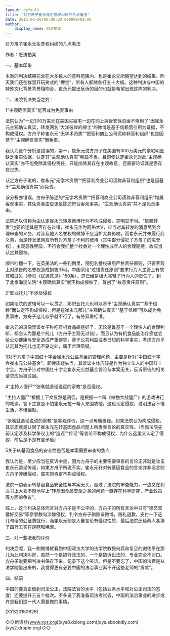 ```yaml
---
layout: default
title: '对方舟子崔永元名誉权纠纷的几点看法'
date: 2015-06-26T00:00:00.000000+08:00
author:
    display_name: 怒涛拍案
---
```


对方舟子崔永元名誉权纠纷的几点看法

作者：怒涛拍案

一、基本印象

本案的判决结果完全在大多数人的意料范围内，也是崔永元所期望达到的结果。昨天我们还在群里开玩笑式的“押宝”，所有人都赌各打五十大板。这种判决与中国的特殊文化背景背景相吻合，崔永元提出反诉的目的也就是希望出现这样的判决。

二、法院判决失当之处：

1“主观确信真实”能否成为免责事由

法院认为“一边300万美元在美国买豪宅一边在网上哭诉安保资金不够用了”因崔永元主观确认真实，转发网名“大洋彼岸的绅士”的微博是基于信赖而引用为证据，不构成侵权。方舟子称崔永元“无学术资质”“把营利商业公司谎称非营利组织”也是因基于“主观确信真实”而免责。

我认为这个分析是错误的，第一，崔永元说方舟子在美国有300万美元的豪宅明显缺乏事实依据，认定其“主观确认真实”明显不当。且即使认定崔永元对此“主观确认真实”亦不能免除其侵权责任，只能排除其存在主观故意，还需要论证其是否存在过失。

认定方舟子说的，崔永元“无学术资质”“把营利商业公司谎称非营利组织”也是因基于“主观确信真实”而免责。

该分析亦错误，方舟子陈述的“无学术资质”“把营利商业公司谎称非营利组织”均属客观事实，其免责事由应该是陈述符合客观事实。“主观确认真实”并不是免责事由。

法院还以信赖为由认定崔永元转发微博行为不构成侵权，这明显不当。“信赖转发”也要论述其是否存在过错，崔永元作为网络大V，应当对其转发的消息尽到合理审查的义务，对涉及他人名誉权的微博不应当扩大其影响，而崔永元并未履行此义务，而是转发该网友所有对方舟子不利的微博（其中部分侵犯了方舟子的名誉权），主观恶性明显，不符合我们整个社会对一个理性成年人的合理期待，故应当认定其侵权。

顺带吐槽一下，在英美法的一些判例里，侵犯名誉权采用严格责任原则，只要客观上对原告的名誉权造成损害即可。中国采用“过错责任原则”要求行为人主管上有故意和过失（参见《民通意见》150条），这已经是极大减轻了行为人的责任了。到了北京海淀法院“主观确信真实”就不构成侵权了，首创了“故意责任原则”。

2“职业托儿”不涉及侵权

如果法院的逻辑可以一以贯之，那职业托儿也可以基于“主观确认真实”“基于信赖”而认定不构成侵权，但是在崔永元那儿“主观确认真实”“基于信赖”可以成为免责事由，方舟子这儿似乎就不行了，有些双重标准。

崔永元的录像里该女子称吃有机食品癌症好了，无论是谁基于一个理性人的合理判断，都会认为那是个托儿（方舟子主观无过错）。而且认为有机食品能治疗癌症会给公众健康与安全造成严重误导，基于公共利益或者已知的科学事实，考虑方舟子认定其为托儿也无不妥之处，属于合理质疑。

3对于方舟子中国红十字会崔永元公益基金的管理问题，主要是针对“中国红十字会崔永元公益基金”，即使质疑失当，其诉讼主体应该是作为独立法人的中国红十字会。方舟子针对中国红十字会崔永元公益基金言论与本案无关，反诉原告的相关请求应当被驳回。

4“主持人僵尸”“张嘴就造谣说谎的家教”是否侵权。

“主持人僵尸”根据上下文显然是调侃，是根据一个叫《植物大战僵尸》的游戏进行的戏谑。言下之意是不怕崔永元拉一帮人来围攻他。这也认定侵权，说明法官不懂生活，不懂幽默。

“张嘴就造谣说谎的家教”是客观评价，这一点毋庸置疑。如果法院认为构成侵权，其实质就是认同了崔永元在转基因食品问题上所发表言论的真实性。（当然法院先前认定涉及科学争议上的“造谣”“传谣”等言论不构成侵权，为什么这里又认定了侵权，前后是不是有些矛盾）

5关于转基因食品的安全性是否是本案需要审查的焦点

我认为是，至少应当在反诉中是，因为方舟子的主要需要审查的言论无非就是攻击崔永元造谣传谣，如果方舟子所说不实，崔永元针对转基因食品的言论并非谣言则方舟子涉嫌侵权，属实则肯定不构成侵权。

法院一边表示转基因食品安全性与本案无关，超过了法院的审查能力，一边又在判决书上大言不惭地写上“转基因食品安全之类的问题一直存在科学研究，产业政策等方面的争议”。

综上，这个判决总体而言对方舟子是不公平的，方舟子的所有言论中只有“德艺双馨好交易”等寥寥数句涉嫌侵权，判令方舟子删除该微博，赔礼道歉，支付一下这几句话的公证费就行，而崔永元则是大量言论有侵权性质，最后法院还给两人各凑了四万五实在是瞎和稀泥。

三、对一些法老的评价

判决后呢，我一刷微博就看到中国政法大学的法学院教授何兵和复旦的谢佑平在那儿为此判决叫好，虽然一个是搞行政法的，一个是搞诉讼法的，专业完全不对口。方舟子说要把判决书保存下来，记录下这个笑话。但是不要忘了，中国的法官是从法学院里出来的，我觉得更有必要中国的法治事业离不开这些老师的“贡献”。

四、结语

中国的要真正做到司法公正，法院法官的水平（包括业务水平和对公正司法的态度）还要提升三五个档次。不多说了我准备司法考试去，中国的法治事业的进步或许是我们这一代人需要做的事情。

(XYS20150626)

◇◇新语丝(www.xys.org)(xys8.dxiong.com)(xys.ebookdiy.com)(xys2.dropin.org)◇◇

